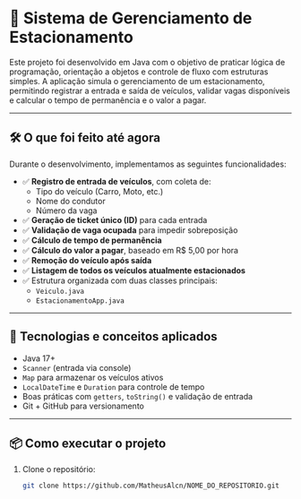 # 🚗 Sistema de Gerenciamento de Estacionamento

Este projeto foi desenvolvido em Java com o objetivo de praticar lógica de programação, orientação a objetos e controle de fluxo com estruturas simples. A aplicação simula o gerenciamento de um estacionamento, permitindo registrar a entrada e saída de veículos, validar vagas disponíveis e calcular o tempo de permanência e o valor a pagar.

---

## 🛠️ O que foi feito até agora

Durante o desenvolvimento, implementamos as seguintes funcionalidades:

- ✅ **Registro de entrada de veículos**, com coleta de:
  - Tipo do veículo (Carro, Moto, etc.)
  - Nome do condutor
  - Número da vaga
- ✅ **Geração de ticket único (ID)** para cada entrada
- ✅ **Validação de vaga ocupada** para impedir sobreposição
- ✅ **Cálculo de tempo de permanência**
- ✅ **Cálculo do valor a pagar**, baseado em R$ 5,00 por hora
- ✅ **Remoção do veículo após saída**
- ✅ **Listagem de todos os veículos atualmente estacionados**
- ✅ Estrutura organizada com duas classes principais:
  - `Veiculo.java`
  - `EstacionamentoApp.java`

---

## 🧪 Tecnologias e conceitos aplicados

- Java 17+
- `Scanner` (entrada via console)
- `Map` para armazenar os veículos ativos
- `LocalDateTime` e `Duration` para controle de tempo
- Boas práticas com `getters`, `toString()` e validação de entrada
- Git + GitHub para versionamento

---

## 📦 Como executar o projeto

1. Clone o repositório:
   ```bash
   git clone https://github.com/MatheusAlcn/NOME_DO_REPOSITORIO.git
